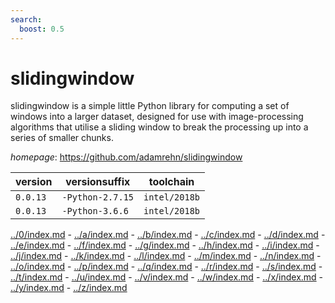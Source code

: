 ```yaml
---
search:
  boost: 0.5
---
```

# slidingwindow

slidingwindow is a simple little Python library for computing a set of windows into a larger dataset,  designed for use with image-processing algorithms that utilise a sliding window to break the processing up  into a series of smaller chunks.

*homepage*: <https://github.com/adamrehn/slidingwindow>

version | versionsuffix | toolchain
--------|---------------|----------
``0.0.13`` | ``-Python-2.7.15`` | ``intel/2018b``
``0.0.13`` | ``-Python-3.6.6`` | ``intel/2018b``

[../0/index.md](0) - [../a/index.md](a) - [../b/index.md](b) - [../c/index.md](c) - [../d/index.md](d) - [../e/index.md](e) - [../f/index.md](f) - [../g/index.md](g) - [../h/index.md](h) - [../i/index.md](i) - [../j/index.md](j) - [../k/index.md](k) - [../l/index.md](l) - [../m/index.md](m) - [../n/index.md](n) - [../o/index.md](o) - [../p/index.md](p) - [../q/index.md](q) - [../r/index.md](r) - [../s/index.md](s) - [../t/index.md](t) - [../u/index.md](u) - [../v/index.md](v) - [../w/index.md](w) - [../x/index.md](x) - [../y/index.md](y) - [../z/index.md](z)

